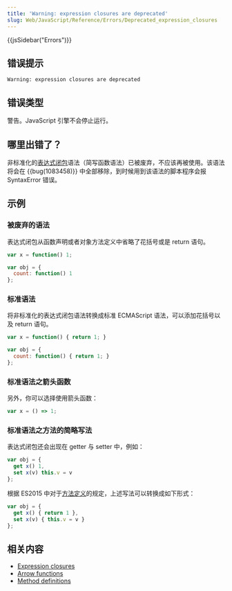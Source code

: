 ```yaml
---
title: 'Warning: expression closures are deprecated'
slug: Web/JavaScript/Reference/Errors/Deprecated_expression_closures
---
```

{{jsSidebar("Errors")}}

## 错误提示

```plain
Warning: expression closures are deprecated
```

## 错误类型

警告。JavaScript 引擎不会停止运行。

## 哪里出错了？

非标准化的[表达式闭包](/zh-CN/docs/Web/JavaScript/Reference/Operators/Expression_closures)语法（简写函数语法）已被废弃，不应该再被使用。该语法将会在 {{bug(1083458)}} 中全部移除，到时候用到该语法的脚本程序会报 SyntaxError 错误。

## 示例

### 被废弃的语法

表达式闭包从函数声明或者对象方法定义中省略了花括号或是 return 语句。

```js example-bad
var x = function() 1;

var obj = {
  count: function() 1
};
```

### 标准语法

将非标准化的表达式闭包语法转换成标准 ECMAScript 语法，可以添加花括号以及 return 语句。

```js example-good
var x = function() { return 1; }

var obj = {
  count: function() { return 1; }
};
```

### 标准语法之箭头函数

另外，你可以选择使用箭头函数：

```js example-good
var x = () => 1;
```

### 标准语法之方法的简略写法

表达式闭包还会出现在 getter 与 setter 中，例如：

```js example-bad
var obj = {
  get x() 1,
  set x(v) this.v = v
};
```

根据 ES2015 中对于[方法定义](/zh-CN/docs/Web/JavaScript/Reference/Functions/Method_definitions)的规定，上述写法可以转换成如下形式：

```js example-good
var obj = {
  get x() { return 1 },
  set x(v) { this.v = v }
};
```

## 相关内容

- [Expression closures](/zh-CN/docs/Web/JavaScript/Reference/Operators/Expression_closures)
- [Arrow functions](/zh-CN/docs/Web/JavaScript/Reference/Functions/Arrow_functions)
- [Method definitions](/zh-CN/docs/Web/JavaScript/Reference/Functions/Method_definitions)
